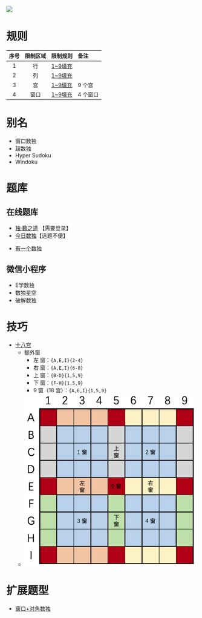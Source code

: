 ![](https://cn.sudoku.today/pic/windoku/9939_426764.png)

# 规则

| 序号  | 限制区域 | 限制规则    | 备注    |
|:---:|:----:|:--------|:------|
|  1  |  行   | [1~9填充] |       |
|  2  |  列   | [1~9填充] |       |
|  3  |  宫   | [1~9填充] | 9 个宫  |
|  4  |  窗口  | [1~9填充] | 4 个窗口 |

# 别名

- 窗口数独
- 超数独
- Hyper Sudoku
- Windoku

# 题库

## 在线题库

- [独·数之道](http://www.sudokufans.org.cn/lx/game.index.php?type=win) 【需要登录】
- [今日数独]【选题不便】

[今日数独]: https://cn.sudoku.today/g-windoku/
- [有一个数独](https://shudu.one/hyper-sudoku.php)

## 微信小程序

- E学数独
- 数独星空
- 破解数独

# 技巧

- [十八宫](https://www.bilibili.com/read/cv10045615)
    - 额外窗
        - 左 窗：`{A,E,I}{2-4}`
        - 右 窗：`{A,E,I}{6-8}`
        - 上 窗：`{B-D}{1,5,9}`
        - 下 窗：`{F-H}{1,5,9}`
        - 9 窗（18 宫）：`{A,E,I}{1,5,9}`
    - ![](../../../../../images/position/窗口数独.png)

# 扩展题型

- [窗口+对角数独](../../../混合类/窗口+对角数独.md)

[1~9填充]: ../../../../../rules.md#1~9填充